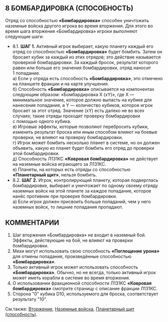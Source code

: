 8 БОМБАРДИРОВКА (СПОСОБНОСТЬ)
---

Отряд со способностью **«Бомбардировка»** способен уничтожить наземные войска другого игрока во время вторжения. Для этого во время шага вторжения «Бомбардировка» игроки выполняют следующие шаги:
* 8.1. **ШАГ 1.** Активный игрок выбирает, какую планету каждый его отряд со способностью **«Бомбардировка»** будет бомбить. Затем он бросает кубик за каждый из этих отрядов; это действие называется проверкой бомбардировки. За каждый бросок, результат которого равен или больше его значения бомбардировки, отряд наносит 1 попадание.  
  а) Если у отряда есть способность **«Бомбардировка»**, это отмечено на планшете фракции и на карте улучшения.  
  б) Способность **«Бомбардировка»** описывается на компонентах следующим образом: «Бомбардировка X (xY)», где X — минимальное значение, которое должно выпасть на кубике для нанесения попадания, а Y — количество кубиков, которое игрок бросает за этот отряд. Значение (xY) есть далеко не во всех случаях; такие отряды проходят проверку бомбардировки с помощью одного кубика.  
  в) Игровые эффекты, которые позволяют перебросить кубики, изменить результат броска или иным способом влияют на боевые проверки, не влияют на проверку бомбардировки.  
  г) Игрок может бомбить несколько планет в системе, но он должен объявить, какую из планет будет бомбить его отряд до проверки этой бомбардировки.  
  д) Способность Л1З1КС **«Ковровая бомбардировка»** не действует на наземные войска играющего за Л1З1КС.  
  е) Планеты, на которых есть отряды со способностью **«Планетарный щит»**, нельзя бомбить.  
* 8.2. **ШАГ 2.** Игрок, контролирующий планету, которая подверглась бомбардировке, выбирает и уничтожает по одному своему отряду наземных войск на этой планете за каждое попадание, которое нанёс противник при проверке бомбардировки.  
  а) Если игрок должен присвоить больше попаданий, чем у него наземных войск, то лишние попадания пропадают.

КОММЕНТАРИИ
---
1) Шаг вторжения «Бомбардировка» не входит в наземный бой. Эффекты, действующие на бой, не влияют на проверки бомбардировки.
2) Мехи могут использовать свою способность **«Поглощение урона»** для отмены попадания, произведённые способностью **«Бомбардировка»**.
3) Только активный игрок может использовать способность **«Бомбардировка»**. Обычно, но не всегда, только активный игрок может иметь корабли в системе во время вторжения.
4) О использовании фракционной способности Л1З1КС **«Ковровая бомбардировка»** смотрите страницу с описание фракции Л1З1КС.
5) Сторона "0" кубика D10, используемого для броска, соответствует результату "10".

См.также: [Вторжение](invasion.md), [Наземные войска](ground_forces.md), [Планетарный щит (способность)](planetary_shield_abil.md).
